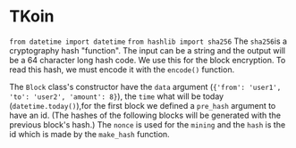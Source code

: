 <h1>TKoin</h1>

`from datetime import datetime`
`from hashlib import sha256`
The `sha256`is a cryptography hash "function". The input can be a string and the output will be a 64 character long hash code. We use this for the block encryption. To read this hash, we must encode it with the `encode()` function.

The `Block` class's constructor have the `data` argument (`{'from': 'user1', 'to': 'user2', 'amount': 8}`), the `time` what will be today (`datetime.today()`),for the first block we defined a `pre_hash` argument to have an id. (The hashes of the following blocks will be generated with the previous block's hash.)
The `nonce` is used for the `mining` and the `hash` is the id which is made by the `make_hash` function.